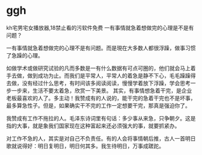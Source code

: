 # ggh
kh宅男宅女播放器,18禁止看的污软件免费
一有事情就急着想做完的心理是不是有问题？

一有事情就急着想做完的心理不是有问题。而是現在大多数人都很浮躁，做事习惯了急躁的心理。

如做学术或做研究试验的凡而多数是一有什么数据有可点可圈的，他们就会马上着手去做，做到成功为止。而我们是平常人，平常人的着急是静不下心，毛毛躁躁得去做，没有经过什么思考，有时间该多阅读阅读，慢慢学着放下浮躁，学会思考一步一步来，生活不要太着急，欣赏一下美景。
其实，有事情想急着干完，是企业老板最喜欢的人了。多主动！我赞成有的人说的，能干完的急着干完也不是坏事，最多算急性子。但是，如果确实干不完的工作一定想要干完，那真是强迫你了。

我赞成有工作不拖拉的人。毛泽东诗词里有句话：多少事从来急，只争朝夕。这是指的大事，就是象我们国家现在这种富起来还必须强大的事，就要抓紧办。

对工作不急的人，其实是对自己不负责任。有的人会将事情朝后推，古人一首明日歌就说得好：明日复明日，明日何其多。我生待明日，万事成蹉跎。
